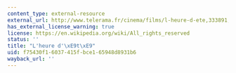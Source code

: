 ```yaml
---
content_type: external-resource
external_url: http://www.telerama.fr/cinema/films/l-heure-d-ete,333891,critique.php
has_external_license_warning: true
license: https://en.wikipedia.org/wiki/All_rights_reserved
status: ''
title: "L'heure d'\xE9t\xE9"
uid: f75430f1-6037-415f-bce1-65948d8931b6
wayback_url: ''
---
```

